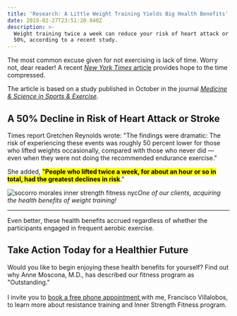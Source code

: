 ```yaml
---
title: 'Research: A Little Weight Training Yields Big Health Benefits'
date: 2019-02-27T23:51:20.040Z
description: >-
  Weight training twice a week can reduce your risk of heart attack or stroke by
  50%, according to a recent study.
---
```

The most common excuse given for not exercising is lack of time.  Worry not, dear reader!  A recent [_New York Times_ article](https://nyti.ms/2DZQsRh) provides hope to the time compressed.  

The article is based on a study published in October in the journal [_Medicine & Science in Sports & Exercise_](https://greysteel.us11.list-manage.com/track/click?u=45469f474a28b6a3c8167df48&id=311b2ae563&e=44cb3a58d3)_._ 

## A 50% Decline in Risk of Heart Attack or Stroke

Times report Gretchen Reynolds wrote: "The findings were dramatic: The risk of experiencing these events was roughly 50 percent lower for those who lifted weights occasionally, compared with those who never did — even when they were not doing the recommended endurance exercise."

She added, <mark>"**People who lifted twice a week, for about an hour or so in total, had the greatest declines in risk**</mark>."

![socorro morales inner strength fitness nyc](/img/socorro-morales-inner-strenght-fitness.webp "socorro morales inner strength fitness")_One of our clients, acquiring the health benefits of weight training!_<hr>

Even better, these health benefits accrued regardless of whether the participants engaged in frequent aerobic exercise. 

## Take Action Today for a Healthier Future

Would you like to begin enjoying these health benefits for yourself? Find out why Anne Moscona, M.D., has described our fitness program as "Outstanding."\
\
I invite you to [book a free phone appointment ](https://calendly.com/isfny/15min?back=1&month=2019-04)with me, Francisco Villalobos, to learn more about resistance training and Inner Strength Fitness program.
